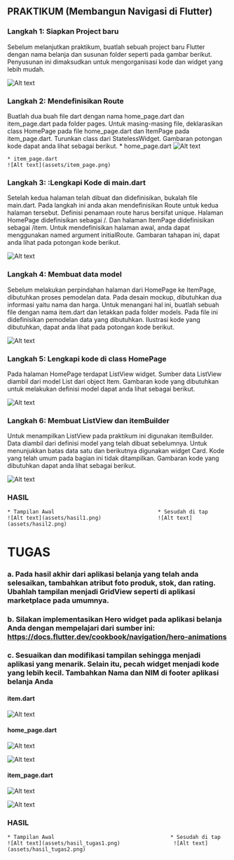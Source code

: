 ## PRAKTIKUM (Membangun Navigasi di Flutter)

### Langkah 1: Siapkan Project baru
Sebelum melanjutkan praktikum, buatlah sebuah project baru Flutter dengan nama belanja dan susunan folder seperti pada gambar berikut. Penyusunan ini dimaksudkan untuk mengorganisasi kode dan widget yang lebih mudah.

![Alt text](assets/langkah1.png)

### Langkah 2: Mendefinisikan Route
Buatlah dua buah file dart dengan nama home_page.dart dan item_page.dart pada folder pages. Untuk masing-masing file, deklarasikan class HomePage pada file home_page.dart dan ItemPage pada item_page.dart. Turunkan class dari StatelessWidget. Gambaran potongan kode dapat anda lihat sebagai berikut.
    * home_page.dart
    ![Alt text](assets/home_page.png)

    * item_page.dart
    ![Alt text](assets/item_page.png)

### Langkah 3: :Lengkapi Kode di main.dart
Setelah kedua halaman telah dibuat dan didefinisikan, bukalah file main.dart. Pada langkah ini anda akan mendefinisikan Route untuk kedua halaman tersebut. Definisi penamaan route harus bersifat unique. Halaman HomePage didefinisikan sebagai /. Dan halaman ItemPage didefinisikan sebagai /item. Untuk mendefinisikan halaman awal, anda dapat menggunakan named argument initialRoute. Gambaran tahapan ini, dapat anda lihat pada potongan kode berikut.

![Alt text](assets/langkah3.png)

### Langkah 4: Membuat data model
Sebelum melakukan perpindahan halaman dari HomePage ke ItemPage, dibutuhkan proses pemodelan data. Pada desain mockup, dibutuhkan dua informasi yaitu nama dan harga. Untuk menangani hal ini, buatlah sebuah file dengan nama item.dart dan letakkan pada folder models. Pada file ini didefinisikan pemodelan data yang dibutuhkan. Ilustrasi kode yang dibutuhkan, dapat anda lihat pada potongan kode berikut.

![Alt text](assets/item.png)

### Langkah 5: Lengkapi kode di class HomePage
Pada halaman HomePage terdapat ListView widget. Sumber data ListView diambil dari model List dari object Item. Gambaran kode yang dibutuhkan untuk melakukan definisi model dapat anda lihat sebagai berikut.

![Alt text](assets/langkah5.png)

### Langkah 6: Membuat ListView dan itemBuilder
Untuk menampilkan ListView pada praktikum ini digunakan itemBuilder. Data diambil dari definisi model yang telah dibuat sebelumnya. Untuk menunjukkan batas data satu dan berikutnya digunakan widget Card. Kode yang telah umum pada bagian ini tidak ditampilkan. Gambaran kode yang dibutuhkan dapat anda lihat sebagai berikut.

![Alt text](assets/langkah6.png)

### HASIL 
    * Tampilan Awal                                 * Sesudah di tap
    ![Alt text](assets/hasil1.png)                  ![Alt text](assets/hasil2.png)


# TUGAS
### a. Pada hasil akhir dari aplikasi belanja yang telah anda selesaikan, tambahkan atribut foto produk, stok, dan rating. Ubahlah tampilan menjadi GridView seperti di aplikasi marketplace pada umumnya.
### b. Silakan implementasikan Hero widget pada aplikasi belanja Anda dengan mempelajari dari sumber ini: https://docs.flutter.dev/cookbook/navigation/hero-animations
### c. Sesuaikan dan modifikasi tampilan sehingga menjadi aplikasi yang menarik. Selain itu, pecah widget menjadi kode yang lebih kecil. Tambahkan Nama dan NIM di footer aplikasi belanja Anda

#### item.dart
![Alt text](assets/tugas_item.png)

#### home_page.dart
![Alt text](assets/tugas_home_page_1.png)

![Alt text](assets/tugas_home_page_2.png)

#### item_page.dart
![Alt text](assets/tugas_item_page_1.png)

![Alt text](assets/tugas_item_page_2.png)

### HASIL
    * Tampilan Awal                                     * Sesudah di tap
    ![Alt text](assets/hasil_tugas1.png)                 ![Alt text](assets/hasil_tugas2.png)